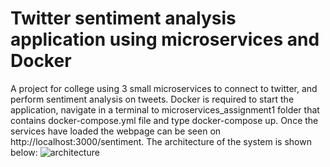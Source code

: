 # Twitter sentiment analysis application using microservices and Docker
A project for college using 3 small microservices to connect to twitter, and perform sentiment analysis on tweets.
Docker is required to start the application, navigate in a terminal to microservices_assignment1 folder that contains docker-compose.yml file and type docker-compose up.
Once the services have loaded the webpage can be seen on http://localhost:3000/sentiment.
The architecture of the system is shown below:
![architecture](https://user-images.githubusercontent.com/18463774/38119467-d919c804-33b9-11e8-8456-2a0430bbcc52.png)
